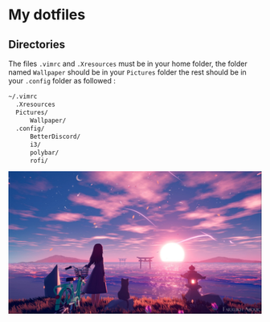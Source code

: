 My dotfiles
===
Directories
---
The files `.vimrc` and `.Xresources` must be in your home folder, the folder named `Wallpaper` should be in your `Pictures` folder the rest should be in your `.config` folder as followed :
```
~/.vimrc
  .Xresources
  Pictures/
      Wallpaper/
  .config/
      BetterDiscord/
      i3/
      polybar/
      rofi/
```
![Alt text](Wallpaper/bg.jpg?raw=true "Title")

